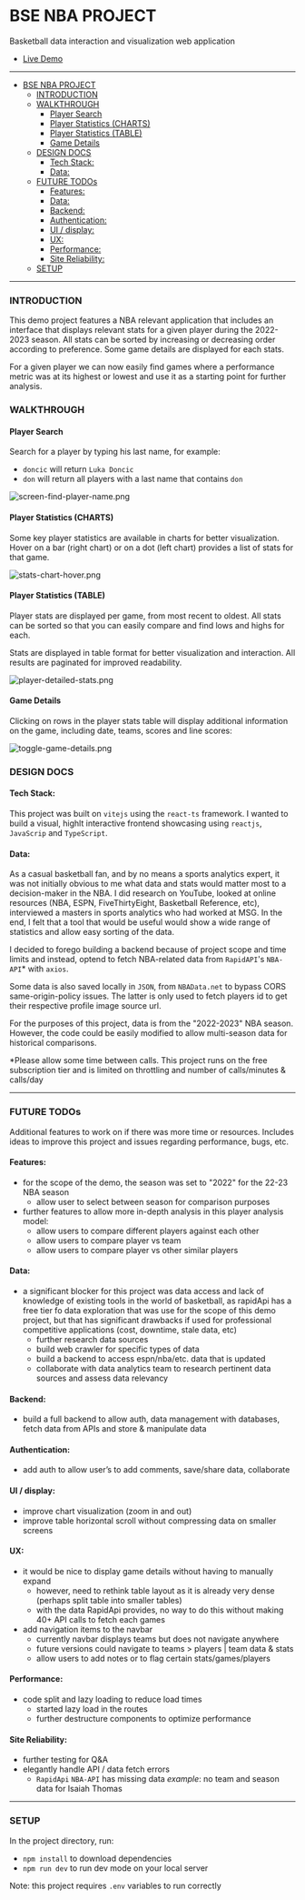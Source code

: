 # BSE NBA PROJECT

Basketball data interaction and visualization web application
- [Live Demo](https://nba-analysis.onrender.com/players/265)

---

- [BSE NBA PROJECT](#bse-nba-project)
    - [INTRODUCTION](#introduction)
    - [WALKTHROUGH](#walkthrough)
      - [Player Search](#player-search)
      - [Player Statistics (CHARTS)](#player-statistics-charts)
      - [Player Statistics (TABLE)](#player-statistics-table)
      - [Game Details](#game-details)
    - [DESIGN DOCS](#design-docs)
      - [Tech Stack:](#tech-stack)
      - [Data:](#data)
    - [FUTURE TODOs](#future-todos)
      - [Features:](#features)
      - [Data:](#data-1)
      - [Backend:](#backend)
      - [Authentication:](#authentication)
      - [UI / display:](#ui--display)
      - [UX:](#ux)
      - [Performance:](#performance)
      - [Site Reliability:](#site-reliability)
    - [SETUP](#setup)

---

### INTRODUCTION

This demo project features a NBA relevant application that includes an interface that displays relevant stats for a given player during the 2022-2023 season.
All stats can be sorted by increasing or decreasing order according to preference.
Some game details are displayed for each stats.

For a given player we can now easily find games where a performance metric was at its highest or lowest and use it as a starting point for further analysis.

### WALKTHROUGH

#### Player Search
Search for a player by typing his last name, for example:

- `doncic` will return `Luka Doncic`
- `don` will return all players with a last name that contains `don`

![screen-find-player-name.png](screenshots/screen-find-player-name.png)

#### Player Statistics (CHARTS)
Some key player statistics are available in charts for better visualization.
Hover on a bar (right chart) or on a dot (left chart) provides a list of stats for that game.

![stats-chart-hover.png](screenshots/stats-chart-hover.png)

#### Player Statistics (TABLE)
Player stats are displayed per game, from most recent to oldest. All stats can be sorted so that you can easily compare and find lows and highs for each.

Stats are displayed in table format for better visualization and interaction.
All results are paginated for improved readability.

![player-detailed-stats.png](screenshots/player-detailed-stats.png)

#### Game Details
Clicking on rows in the player stats table will display additional information on the game, including date, teams, scores and line scores:

![toggle-game-details.png](screenshots/toggle-game-details.png)

### DESIGN DOCS

#### Tech Stack:
This project was built on `vitejs` using the `react-ts` framework.
I wanted to build a visual, highlt interactive frontend showcasing using `reactjs`, `JavaScrip` and `TypeScript`.

#### Data:
As a casual basketball fan, and by no means a sports analytics expert, it was not initially obvious to me what data and stats would matter most to a decision-maker in the NBA. I did research on YouTube, looked at online resources (NBA, ESPN, FiveThirtyEight, Basketball Reference, etc), interviewed a masters in sports analytics who had worked at MSG. In the end, I felt that a tool that would be useful would show a wide range of statistics and allow easy sorting of the data.

I decided to forego building a backend because of project scope and time limits and instead, optend to fetch NBA-related data from `RapidAPI`'s `NBA-API`* with `axios`.

Some data is also saved locally in `JSON`, from `NBAData.net` to bypass CORS same-origin-policy issues. The latter is only used to fetch players id to get their respective profile image source url.

For the purposes of this project, data is from the "2022-2023" NBA season. However, the code could be easily modified to allow multi-season data for historical comparisons.

*Please allow some time between calls. This project runs on the free subscription tier and is limited on throttling and number of calls/minutes & calls/day

---

### FUTURE TODOs

Additional features to work on if there was more time or resources.
Includes ideas to improve this project and issues regarding performance, bugs, etc.

#### Features:
- for the scope of the demo, the season was set to "2022" for the 22-23 NBA season
  - allow user to select between season for comparison purposes
- further features to allow more in-depth analysis in this player analysis model:
  - allow users to compare different players against each other
  - allow users to compare player vs team
  - allow users to compare player vs other similar players

#### Data:
- a significant blocker for this project was data access and lack of knowledge of existing tools in the world of basketball, as rapidApi has a free tier fo data exploration that was use for the scope of this demo project, but that has significant drawbacks if used for professional competitive applications (cost, downtime, stale data, etc)
  - further research data sources
  - build web crawler for specific types of data
  - build a backend to access espn/nba/etc. data that is updated
  - collaborate with data analytics team to research pertinent data sources and assess data relevancy

#### Backend:
- build a full backend to allow auth, data management with databases, fetch data from APIs and store & manipulate data

#### Authentication:
- add auth to allow user’s to add comments, save/share data, collaborate

#### UI / display:
- improve chart visualization (zoom in and out)
- improve table horizontal scroll without compressing data on smaller screens

#### UX:
- it would be nice to display game details without having to manually expand
  - however, need to rethink table layout as it is already very dense (perhaps split table into smaller tables)
  - with the data RapidApi provides, no way to do this without making 40+ API calls to fetch each games
- add navigation items to the navbar
  - currently navbar displays teams but does not navigate anywhere
  - future versions could navigate to teams > players | team data & stats
  - allow users to add notes or to flag certain stats/games/players

#### Performance:
- code split and lazy loading to reduce load times
  - started lazy load in the routes
  - further destructure components to optimize performance

#### Site Reliability:
- further testing for Q&A
- elegantly handle API / data fetch errors
    - `RapidApi` `NBA-API` has missing data
    *example*: no team and season data for Isaiah Thomas

---

### SETUP
In the project directory, run:

- `npm install` to download dependencies
- `npm run dev` to run dev mode on your local server

Note: this project requires `.env` variables to run correctly
